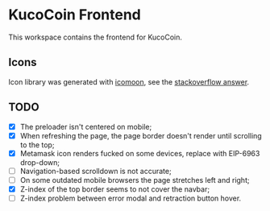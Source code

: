 # KucoCoin Frontend

This workspace contains the frontend for KucoCoin.

## Icons

Icon library was generated with [icomoon](https://icomoon.io/), see the [stackoverflow answer](https://stackoverflow.com/a/41288167/8456253).

## TODO

- [x] The preloader isn't centered on mobile;
- [x] When refreshing the page, the page border doesn't render until scrolling to the top;
- [x] Metamask icon renders fucked on some devices, replace with EIP-6963 drop-down;
- [ ] Navigation-based scrolldown is not accurate;
- [ ] On some outdated mobile browsers the page stretches left and right;
- [x] Z-index of the top border seems to not cover the navbar;
- [ ] Z-index problem between error modal and retraction button hover.